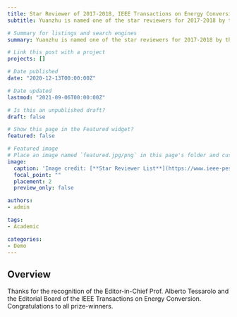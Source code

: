 ```yaml
---
title: Star Reviewer of 2017-2018, IEEE Transactions on Energy Conversion
subtitle: Yuanzhu is named one of the star reviewers for 2017-2018 by the IEEE Transactions on Energy Conversion 👋

# Summary for listings and search engines
summary: Yuanzhu is named one of the star reviewers for 2017-2018 by the IEEE Transactions on Energy Conversion 👋

# Link this post with a project
projects: []

# Date published
date: "2020-12-13T00:00:00Z"

# Date updated
lastmod: "2021-09-06T00:00:00Z"

# Is this an unpublished draft?
draft: false

# Show this page in the Featured widget?
featured: false

# Featured image
# Place an image named `featured.jpg/png` in this page's folder and customize its options here.
image:
  caption: 'Image credit: [**Star Reviewer List**](https://www.ieee-pes.org/images/files/pdf/transactions-reviewers/star-reviewers-for-ec-for-2020.pdf)'
  focal_point: ""
  placement: 2
  preview_only: false

authors:
- admin

tags:
- Academic

categories:
- Demo
---
```


## Overview

Thanks for the recognition of the Editor-in-Chief Prof. Alberto Tessarolo and the Editorial Board of the IEEE Transactions on Energy Conversion. <br>
Congratulations to all prize-winners. <br>
